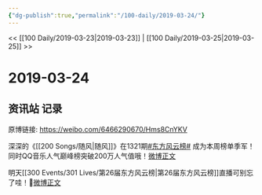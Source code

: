 ```yaml
---
{"dg-publish":true,"permalink":"/100-daily/2019-03-24/"}
---
```



<< [[100 Daily/2019-03-23\|2019-03-23]] | [[100 Daily/2019-03-25\|2019-03-25]] >>

# 2019-03-24

## 资讯站 记录

原博链接: https://weibo.com/6466290670/Hms8CnYKV

深深的《[[200 Songs/随风\|随风]]》在1321期[#东方风云榜#](https://s.weibo.com/weibo?q=%23%E4%B8%9C%E6%96%B9%E9%A3%8E%E4%BA%91%E6%A6%9C%23) 成为本周榜单季军！同时QQ音乐人气巅峰榜突破200万人气值哦！[微博正文](https://m.weibo.cn/6466290670/4353300058652967)

明天[[300 Events/301 Lives/第26届东方风云榜\|第26届东方风云榜]]直播可别忘了哇！🐰[微博正文](https://m.weibo.cn/6466290670/4353070257700293)
